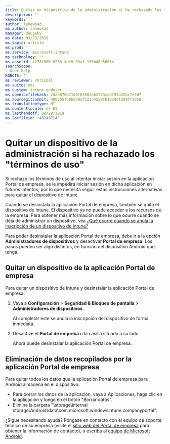 ```yaml
---
title: Quitar un dispositivo de la administración si ha rechazado los términos de uso | Microsoft Docs
description: ''
keywords: ''
author: lenewsad
ms.author: lanewsad
manager: dougeby
ms.date: 03/23/2018
ms.topic: article
ms.prod: ''
ms.service: microsoft-intune
ms.technology: ''
ms.assetid: 4278f000-0258-4de5-93a1-195b48e5061e
searchScope:
- User help
ROBOTS: ''
ms.reviewer: chrisbal
ms.suite: ems
ms.custom: intune-enduser
ms.openlocfilehash: 24aa876b7100f0f802ab3723cedf92a32bc7e9d7
ms.sourcegitcommit: 490365fb8b5405f323b4358fb1ec9dfdd9ff2d58
ms.translationtype: HT
ms.contentlocale: es-ES
ms.lasthandoff: 08/29/2018
ms.locfileid: "43149714"
---
```

# <a name="remove-your-device-from-management-if-you-declined-terms-of-use"></a>Quitar un dispositivo de la administración si ha rechazado los "términos de uso"

Si rechazó los términos de uso al intentar iniciar sesión en la aplicación Portal de empresa, se le impedirá iniciar sesión en dicha aplicación en futuros intentos, por lo que necesita seguir estas instrucciones alternativas para quitar el dispositivo de Intune.

Cuando se desinstala la aplicación Portal de empresa, también se quita el dispositivo de Intune. El dispositivo ya no puede acceder a los recursos de la empresa. Para obtener más información sobre lo que ocurre cuando se deja de administrar un dispositivo, vea [¿Qué ocurre cuando se anula la inscripción de un dispositivo de Intune?](what-happens-if-you-unenroll-your-device-from-intune-android.md)

Para poder desinstalar la aplicación Portal de empresa, debe ir a la opción **Administradores de dispositivos** y desactivar **Portal de empresa**. Los pasos pueden ser algo distintos, en función del dispositivo Android que tenga.

## <a name="removing-the-device-from-the-company-portal-app"></a>Quitar un dispositivo de la aplicación Portal de empresa

Para quitar un dispositivo de Intune y desinstalar la aplicación Portal de empresa:

1.  Vaya a **Configuración** &gt; **Seguridad &amp; Bloqueo de pantalla** &gt; **Administradores de dispositivos**.

    Al completar este se anula la inscripción del dispositivo de forma inmediata.

2.  Desactive el **Portal de empresa** o la casilla situada a su lado.

    Ahora puede desinstalar la aplicación Portal de empresa.

## <a name="removing-data-collected-by-the-company-portal-app"></a>Eliminación de datos recopilados por la aplicación Portal de empresa

Para quitar todos los datos que la aplicación Portal de empresa para Android almacena en el dispositivo:

  - Para borrar los datos de la aplicación, vaya a Aplicaciones, haga clic en la aplicación y luego en el botón "Borrar datos".
  - Elimine la carpeta "\storage\internal storage\Android\data\com.microsoft.windowsintune.companyportal".


¿Sigue necesitando ayuda? Póngase en contacto con el equipo de soporte técnico de su empresa (visite el [sitio web del Portal de empresa](https://go.microsoft.com/fwlink/?linkid=2010980) para obtener la información de contacto), o escriba al <a href="mailto:wintunedroidfbk@microsoft.com?subject=I'm having unenrolling my Android device&body=Describe the issue you're experiencing here.">equipo de Microsoft Android</a>.
